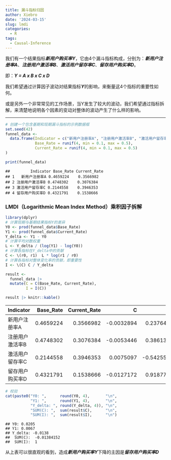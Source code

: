 ```yaml
---
title: 漏斗指标归因
author: Xiebro
date: '2024-03-15'
slug: lmdi
categories:
  - R
tags:
  - Causal-Inference
---
```


我们有一个结果指标***新用户购买率Y***，它由4个漏斗指标构成，分别为：***新用户注册率A***、***注册用户激活率B***、***激活用户留存率C***、***留存用户购买率D***。

即：***Y = A x B x C x D***  

我们希望通过计算因子波动对结果指标***Y***的影响，来衡量这4个指标的重要性如何。  

或是另外一个非常常见的工作场景，当Y发生了较大的波动，我们希望通过指标拆解，来清楚地说明各个因素的变动对整体的波动产生了什么样的影响。

---


```r
# 创建一个包含基期和现期漏斗指标的示例数据框
set.seed(42)
funnel_data <- 
  data.frame(Indicator = c("新用户注册率A", "注册用户激活率B", "激活用户留存率C", "留存用户购买率D"),
             Base_Rate = runif(4, min = 0.1, max = 0.5), 
             Current_Rate = runif(4, min = 0.1, max = 0.5)
)

print(funnel_data)
```

```
##         Indicator Base_Rate Current_Rate
## 1   新用户注册率A 0.4659224    0.3566982
## 2 注册用户激活率B 0.4748302    0.3076384
## 3 激活用户留存率C 0.2144558    0.3946353
## 4 留存用户购买率D 0.4321791    0.1538666
```
### LMDI（Logarithmic Mean Index Method）乘积因子拆解

```r
library(dplyr)
# 计算现期与基期结果指标Y的差异
Y0 <- prod(funnel_data$Base_Rate)
Y1 <- prod(funnel_data$Current_Rate)
Y_delta <- Y1 - Y0
# 计算平均对数权重
L <- Y_delta / (log(Y1) - log(Y0))
# 计算各指标在Y_delta中的贡献
C <- \(r0, r1)  L * log(r1 / r0)
# 计算各指标对整体变化率的贡献，即重要性
I <- \(C) C / Y_delta

result <- 
  funnel_data |>
  mutate(C = C(Base_Rate, Current_Rate),
         I = I(C))

result |> knitr::kable()
```



|Indicator       | Base_Rate| Current_Rate|          C|          I|
|:---------------|---------:|------------:|----------:|----------:|
|新用户注册率A   | 0.4659224|    0.3566982| -0.0032894|  0.2376473|
|注册用户激活率B | 0.4748302|    0.3076384| -0.0053446|  0.3861302|
|激活用户留存率C | 0.2144558|    0.3946353|  0.0075097| -0.5425513|
|留存用户购买率D | 0.4321791|    0.1538666| -0.0127172|  0.9187738|



```r
# 校验
cat(paste0("Y0: ",      round(Y0, 4),       "\n",
           "Y1: ",      round(Y1, 4),       "\n",
           "Y_delta: ", round(Y_delta, 4)), "\n",
           "SUM(C): ",  sum(result$C),      "\n",
           "SUM(I): ",  sum(result$I),      "\n")
```

```
## Y0: 0.0205
## Y1: 0.0067
## Y_delta: -0.0138 
##  SUM(C):  -0.01384152 
##  SUM(I):  1
```
从上表可以很直观的看到，造成***新用户购买率Y***下降的主因是***留存用户购买率D***
